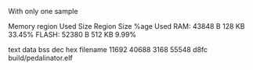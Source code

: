 With only one sample

Memory region         Used Size  Region Size  %age Used
             RAM:       43848 B       128 KB     33.45%
           FLASH:       52380 B       512 KB      9.99%

   text    data     bss     dec     hex filename
  11692   40688    3168   55548    d8fc build/pedalinator.elf


